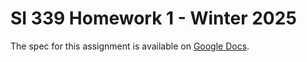 # SI 339 Homework 1 - Winter 2025

The spec for this assignment is available on [Google Docs](https://docs.google.com/document/d/1CuflD_Ec8TPuZryxlUbj60j0oBmJF6prQmxJw7qg1D0/edit?tab=t.0).